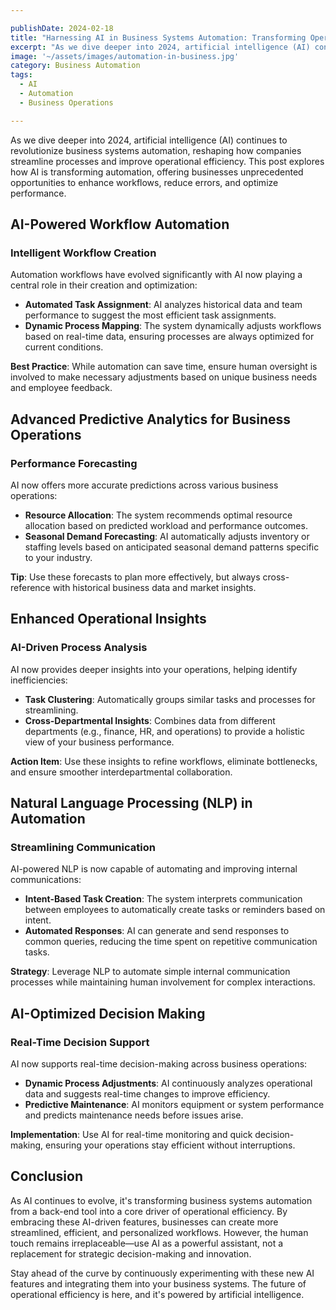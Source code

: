 ```yaml
---

publishDate: 2024-02-18  
title: "Harnessing AI in Business Systems Automation: Transforming Operations in 2024"  
excerpt: "As we dive deeper into 2024, artificial intelligence (AI) continues to revolutionize business systems automation, reshaping how companies streamline processes and improve operational efficiency."  
image: '~/assets/images/automation-in-business.jpg'  
category: Business Automation  
tags:  
  - AI  
  - Automation  
  - Business Operations  

---
```


As we dive deeper into 2024, artificial intelligence (AI) continues to revolutionize business systems automation, reshaping how companies streamline processes and improve operational efficiency. This post explores how AI is transforming automation, offering businesses unprecedented opportunities to enhance workflows, reduce errors, and optimize performance.

## AI-Powered Workflow Automation

### Intelligent Workflow Creation

Automation workflows have evolved significantly with AI now playing a central role in their creation and optimization:

- **Automated Task Assignment**: AI analyzes historical data and team performance to suggest the most efficient task assignments.
- **Dynamic Process Mapping**: The system dynamically adjusts workflows based on real-time data, ensuring processes are always optimized for current conditions.

**Best Practice**: While automation can save time, ensure human oversight is involved to make necessary adjustments based on unique business needs and employee feedback.

## Advanced Predictive Analytics for Business Operations

### Performance Forecasting

AI now offers more accurate predictions across various business operations:

- **Resource Allocation**: The system recommends optimal resource allocation based on predicted workload and performance outcomes.
- **Seasonal Demand Forecasting**: AI automatically adjusts inventory or staffing levels based on anticipated seasonal demand patterns specific to your industry.

**Tip**: Use these forecasts to plan more effectively, but always cross-reference with historical business data and market insights.

## Enhanced Operational Insights

### AI-Driven Process Analysis

AI now provides deeper insights into your operations, helping identify inefficiencies:

- **Task Clustering**: Automatically groups similar tasks and processes for streamlining.
- **Cross-Departmental Insights**: Combines data from different departments (e.g., finance, HR, and operations) to provide a holistic view of your business performance.

**Action Item**: Use these insights to refine workflows, eliminate bottlenecks, and ensure smoother interdepartmental collaboration.

## Natural Language Processing (NLP) in Automation

### Streamlining Communication

AI-powered NLP is now capable of automating and improving internal communications:

- **Intent-Based Task Creation**: The system interprets communication between employees to automatically create tasks or reminders based on intent.
- **Automated Responses**: AI can generate and send responses to common queries, reducing the time spent on repetitive communication tasks.

**Strategy**: Leverage NLP to automate simple internal communication processes while maintaining human involvement for complex interactions.

## AI-Optimized Decision Making

### Real-Time Decision Support

AI now supports real-time decision-making across business operations:

- **Dynamic Process Adjustments**: AI continuously analyzes operational data and suggests real-time changes to improve efficiency.
- **Predictive Maintenance**: AI monitors equipment or system performance and predicts maintenance needs before issues arise.

**Implementation**: Use AI for real-time monitoring and quick decision-making, ensuring your operations stay efficient without interruptions.

## Conclusion

As AI continues to evolve, it's transforming business systems automation from a back-end tool into a core driver of operational efficiency. By embracing these AI-driven features, businesses can create more streamlined, efficient, and personalized workflows. However, the human touch remains irreplaceable—use AI as a powerful assistant, not a replacement for strategic decision-making and innovation.

Stay ahead of the curve by continuously experimenting with these new AI features and integrating them into your business systems. The future of operational efficiency is here, and it's powered by artificial intelligence.